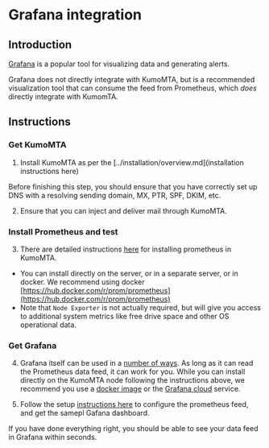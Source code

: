 # Grafana integration

## Introduction

[Grafana](https://grafana.com/) is a popular tool for visualizing data and generating alerts.

Grafana does not directly integrate with KumoMTA, but is a recommended visualization tool that can consume the feed from Prometheus, which *does* directly integrate with KumomTA.

## Instructions

### Get KumoMTA

 1) Install KumoMTA as per the [../installation/overview.md](installation instructions here)

Before finishing this step, you should ensure that you have correctly set up DNS with a resolving sending domain, MX, PTR, SPF, DKIM, etc.

 2) Ensure that you can inject and deliver mail through KumoMTA.


### Install Prometheus and test

 3) There are detailed instructions [here](..//integrations/prometheus/) for installing prometheus in KumoMTA.
  - You can install directly on the server, or in a separate server, or in docker.  We recommend using docker [https://hub.docker.com/r/prom/prometheus](https://hub.docker.com/r/prom/prometheus)
  - Note that `Node Exporter` is not actually required, but will give you access to additional system metrics like free drive space and other OS operational data. 

### Get Grafana
 
 4) Grafana itself can be used in a [number of ways](https://grafana.com/docs/grafana/latest/setup-grafana/installation/).  As long as it can read the Prometheus data feed, it can work for you.
  While you can install directly on the KumoMTA node following the instructions above, we recommend you use a [docker image](https://grafana.com/docs/grafana/latest/setup-grafana/configure-docker/#supported-docker-image-variants) or the [Grafana cloud](https://grafana.com/products/cloud/?plcmt=products-nav) service.

 5) Follow the setup [instructions here](..//operation/status/?h=grafana#setting-up-a-grafana-dashboard) to configure the prometheus feed, and get the samepl Gafana dashboard. 


If you have done everything right, you should be able to see your data feed in Grafana within seconds.



